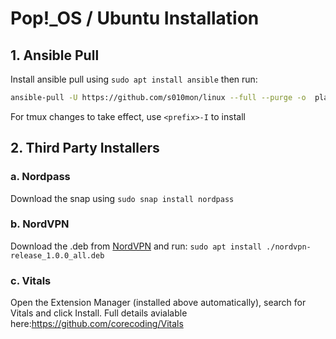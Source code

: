 # Pop!\_OS / Ubuntu Installation
 
## 1.  Ansible Pull
Install ansible pull using `sudo apt install ansible` then run:
```bash
ansible-pull -U https://github.com/s010mon/linux --full --purge -o  playbook.yml
```
For tmux changes to take effect, use `<prefix>-I` to install
 
   
## 2. Third Party Installers

   ### a. Nordpass
   
   Download the snap using `sudo snap install nordpass`
   
   ### b. NordVPN
   
   Download the .deb from [NordVPN](https://nordvpn.com/nl/download/) and run: `sudo apt install ./nordvpn-release_1.0.0_all.deb`
   
   ### c. Vitals
   
   Open the Extension Manager (installed above automatically), search for Vitals and click Install. Full details avialable here:https://github.com/corecoding/Vitals
  
  

    
    

    
